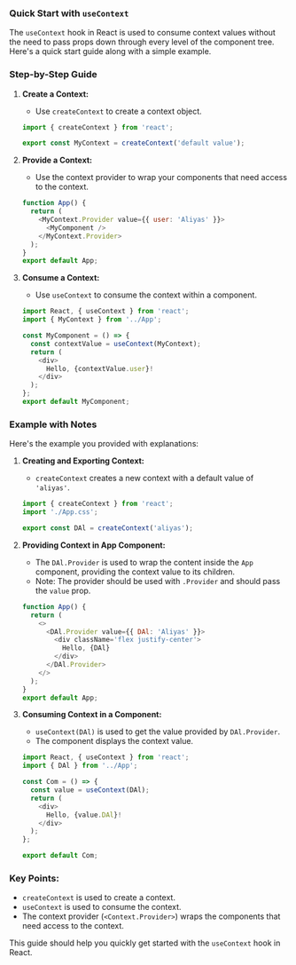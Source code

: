 ### Quick Start with `useContext`

The `useContext` hook in React is used to consume context values without the need to pass props down through every level of the component tree. Here's a quick start guide along with a simple example.

### Step-by-Step Guide

1. **Create a Context:**
   - Use `createContext` to create a context object.
   ```javascript
   import { createContext } from 'react';

   export const MyContext = createContext('default value');
   ```

2. **Provide a Context:**
   - Use the context provider to wrap your components that need access to the context.
   ```javascript
   function App() {
     return (
       <MyContext.Provider value={{ user: 'Aliyas' }}>
         <MyComponent />
       </MyContext.Provider>
     );
   }
   export default App;
   ```

3. **Consume a Context:**
   - Use `useContext` to consume the context within a component.
   ```javascript
   import React, { useContext } from 'react';
   import { MyContext } from '../App';

   const MyComponent = () => {
     const contextValue = useContext(MyContext);
     return (
       <div>
         Hello, {contextValue.user}!
       </div>
     );
   };
   export default MyComponent;
   ```

### Example with Notes

Here's the example you provided with explanations:

1. **Creating and Exporting Context:**
   - `createContext` creates a new context with a default value of `'aliyas'`.
   ```javascript
   import { createContext } from 'react';
   import './App.css';

   export const DAl = createContext('aliyas');
   ```

2. **Providing Context in App Component:**
   - The `DAl.Provider` is used to wrap the content inside the `App` component, providing the context value to its children. 
   - Note: The provider should be used with `.Provider` and should pass the `value` prop.
   ```javascript
   function App() {
     return (
       <>
         <DAl.Provider value={{ DAl: 'Aliyas' }}>
           <div className='flex justify-center'>
             Hello, {DAl}
           </div>
         </DAl.Provider>
       </>
     );
   }
   export default App;
   ```

3. **Consuming Context in a Component:**
   - `useContext(DAl)` is used to get the value provided by `DAl.Provider`.
   - The component displays the context value.
   ```javascript
   import React, { useContext } from 'react';
   import { DAl } from '../App';

   const Com = () => {
     const value = useContext(DAl);
     return (
       <div>
         Hello, {value.DAl}!
       </div>
     );
   };

   export default Com;
   ```

### Key Points:
- `createContext` is used to create a context.
- `useContext` is used to consume the context.
- The context provider (`<Context.Provider>`) wraps the components that need access to the context.

This guide should help you quickly get started with the `useContext` hook in React.
